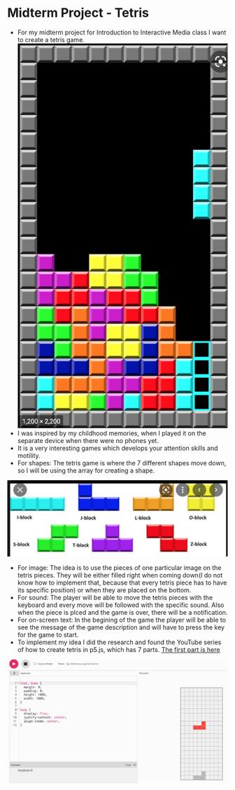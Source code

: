 # Midterm Project - Tetris
* For my midterm project for Introduction to Interactive Media class I want to create a tetris game.
![Example of the game](https://github.com/lizadat/Intro_to_IM/blob/76c84db182443ca42269a9df03cea921b0f075b9/MidTerm_P/GameExample.png)
* I was inspired by my childhood memories, when I played it on the separate device when there were no phones yet.
* It is a very interesting games which develops your attention skills and motility.
* For shapes: The tetris game is where the 7 different shapes move down, so I will be using the array for creating a shape.

![How the shapes in tetris look like](https://github.com/lizadat/Intro_to_IM/blob/bc499a9d7ff83fc0d797d8ec9207f582b1b87826/MidTerm_P/TetrisShapes.png)
* For image: The idea is to use the pieces of one particular image on the tetris pieces. They will be either filled right when coming down(I do not know how to implement that, because that every tetris piece has to have its specific position) or when they are placed on the bottom.
* For sound: The player will be able to move the tetris pieces with the keyboard and every move will be followed with the specific sound. Also when the piece is plced and the game is over, there will be a notification.
* For on-screen text: In the begining of the game the player will be able to see the message of the game description and will have to press the key for the game to start.
* To implement my idea I did the research and found the YouTube series of how to create tetris in p5.js, which has 7 parts. 
[The first part is here](https://www.youtube.com/watch?v=Wcb0_Q9r6i4)

![One more example on how to create tetris](https://github.com/lizadat/Intro_to_IM/blob/f5746fcb9f2ab0e7c5b41bea55c65ab121b3284a/MidTerm_P/Short_example_for_tetris.png)
